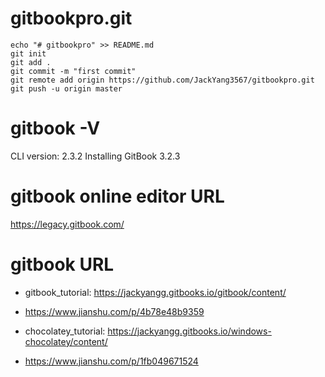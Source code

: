 
# gitbookpro.git
```
echo "# gitbookpro" >> README.md
git init
git add .
git commit -m "first commit"
git remote add origin https://github.com/JackYang3567/gitbookpro.git
git push -u origin master
````
# gitbook -V
CLI version: 2.3.2
Installing GitBook 3.2.3

# gitbook online editor URL

https://legacy.gitbook.com/

# gitbook URL
* gitbook_tutorial: https://jackyangg.gitbooks.io/gitbook/content/
* https://www.jianshu.com/p/4b78e48b9359

* chocolatey_tutorial: https://jackyangg.gitbooks.io/windows-chocolatey/content/
* https://www.jianshu.com/p/1fb049671524